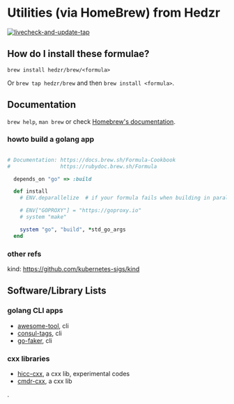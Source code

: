 # Utilities (via HomeBrew) from Hedzr

[![livecheck-and-update-tap](https://github.com/hedzr/homebrew-brew/actions/workflows/livecheck-tap.yml/badge.svg)](https://github.com/hedzr/homebrew-brew/actions/workflows/livecheck-tap.yml)

## How do I install these formulae?

`brew install hedzr/brew/<formula>`

Or `brew tap hedzr/brew` and then `brew install <formula>`.

## Documentation

`brew help`, `man brew` or check [Homebrew's documentation](https://docs.brew.sh).

### howto build a golang app

```ruby

# Documentation: https://docs.brew.sh/Formula-Cookbook
#                https://rubydoc.brew.sh/Formula

  depends_on "go" => :build

  def install
    # ENV.deparallelize  # if your formula fails when building in parallel

    # ENV["GOPROXY"] = "https://goproxy.io"
    # system "make"

    system "go", "build", *std_go_args
  end

```

### other refs

kind: <https://github.com/kubernetes-sigs/kind>

## Software/Library Lists

### golang CLI apps

- [awesome-tool](https://github.com/hedzr/awesome-tool), cli
- [consul-tags](https://github.com/hedzr/consul-tags), cli
- [go-faker](https://github.com/hedzr/go-faker), cli

### cxx libraries

- [hicc-cxx](https://github.com/hedzr/hicc), a cxx lib, experimental codes
- [cmdr-cxx](https://github.com/hedzr/cmdr-cxx), a cxx lib

.
